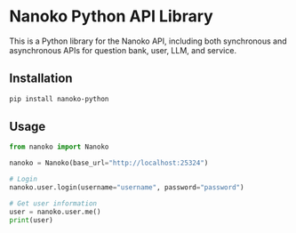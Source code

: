 # Nanoko Python API Library

This is a Python library for the Nanoko API, including both synchronous and asynchronous APIs for question bank, user, LLM, and service.

## Installation

```bash
pip install nanoko-python
```

## Usage

```python
from nanoko import Nanoko

nanoko = Nanoko(base_url="http://localhost:25324")

# Login
nanoko.user.login(username="username", password="password")

# Get user information
user = nanoko.user.me()
print(user)
```
